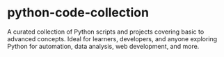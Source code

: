 # python-code-collection
A curated collection of Python scripts and projects covering basic to advanced concepts. Ideal for learners, developers, and anyone exploring Python for automation, data analysis, web development, and more.
